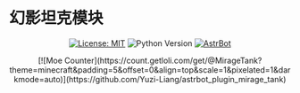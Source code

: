 # 幻影坦克模块

<div align="center">

[![License: MIT](https://img.shields.io/badge/License-MIT-blue.svg)](https://opensource.org/licenses/MIT)
![Python Version](https://img.shields.io/badge/Python-3.10%2B-blue)
[![AstrBot](https://img.shields.io/badge/AstrBot-3.4%2B-orange.svg)](https://github.com/Soulter/AstrBot)

</div>

<div align="center">
[![Moe Counter](https://count.getloli.com/get/@MirageTank?theme=minecraft&padding=5&offset=0&align=top&scale=1&pixelated=1&darkmode=auto)](https://github.com/Yuzi-Liang/astrbot_plugin_mirage_tank)

</div>

